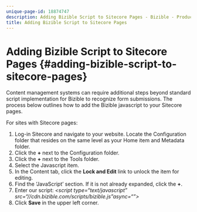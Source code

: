 ```yaml
---
unique-page-id: 18874747
description: Adding Bizible Script to Sitecore Pages - Bizible - Product Documentation
title: Adding Bizible Script to Sitecore Pages
---
```


# Adding Bizible Script to Sitecore Pages {#adding-bizible-script-to-sitecore-pages}

Content management systems can require additional steps beyond standard script implementation for Bizible to recognize form submissions. The process below outlines how to add the Bizible javascript to your Sitecore pages.

For sites with Sitecore pages:

1. Log-in Sitecore and navigate to your website. Locate the Configuration folder that resides on the same level as your Home item and Metadata folder.
1. Click the **+** next to the Configuration folder.
1. Click the **+** next to the Tools folder.
1. Select the Javascript item.
1. In the Content tab, click the **Lock and Edit** link to unlock the item for editing.
1. Find the ‘JavaScript’ section. If it is not already expanded, click the **+**.
1. Enter our script: *<script type=“text/javascript” src=“//cdn.bizible.com/scripts/bizible.js”async=“”></script>*
1. Click **Save** in the upper left corner.

